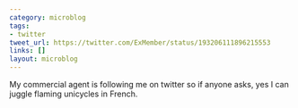 ```yaml
---
category: microblog
tags:
- twitter
tweet_url: https://twitter.com/ExMember/status/193206111896215553
links: []
layout: microblog
---
```

My commercial agent is following me on twitter so if anyone asks, yes I can juggle flaming unicycles in French.
